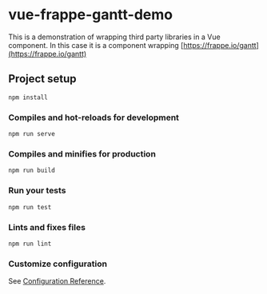 # vue-frappe-gantt-demo

This is a demonstration of wrapping third party libraries in a Vue component. In this case it is a component wrapping [https://frappe.io/gantt](https://frappe.io/gantt)

## Project setup
```
npm install
```

### Compiles and hot-reloads for development
```
npm run serve
```

### Compiles and minifies for production
```
npm run build
```

### Run your tests
```
npm run test
```

### Lints and fixes files
```
npm run lint
```

### Customize configuration
See [Configuration Reference](https://cli.vuejs.org/config/).
